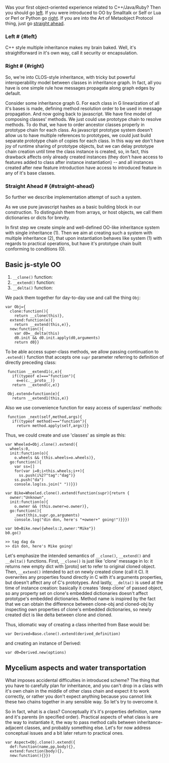 <link rel="stylesheet" href="/css/markdown.css"></link>

Was your first object-oriented experience related to C++/Java/Ruby? Then
you should go [left](#left). If you were introduced to OO by
Smalltalk or Self or Lua or Perl or Python go [right](#right). If you are into the
Art of Metaobject Protocol thing, just go [straight ahead](#straight-ahead).

### Left # {#left}

C++ style multiple inheritance makes my brain baked. Well, it's
straightforward in it's own way, call it security or encapsulation.

### Right # {#right}

So, we're into CLOS-style inheritance, with tricky but powerful
interoperability model between classes in inheritance graph. In fact, all
you have is one simple rule how messages propagate along graph edges
by default.

Consider some inheritance graph G. For each class in G linearization
of all it's bases is made, defining method resolution order to be used
in message propagation. And now going back to javascript. We have fine
model of composing classes' methods. We just could use prototype chain
to resolve methods. To do that, we have to order ancestor classes
properly in prototype chain for each class. As javascript prototype
system doesn't allow us to have multiple references to prototypes, we
could just build separate prototype chain of copies for each class. In
this way we don't have joy of runtime sharing of prototype objects,
but we can delay prototype chain creation until time the class
instance is created, so, in fact, this drawback affects only already
created instances (they don't have access to features added to class
after instance instantiation) -- and all instances created after
new feature introduction have access to introduced feature in any of
it's base classes.

### Straight Ahead # {#straight-ahead}

So further we describe implementation attempt of such a system.

As we use pure javascript hashes as a basic building block in our
construction. To distinguish them from arrays, or host objects, we
call them dictionaries or dicts for brevity.

In first step we create simple and well-defined OO-like inheritance
system with single inheritance (1). Then we aim at creating such a
system with multiple inheritance (2), that upon instantiation behaves
like system (1) with regards to practical operations, but have it's
prototype chain built conforming to conditions (0).

## Basic js-style OO

1. `__clone()` function:
2. `__extend()` function:
3. `__delta()` function:

We pack them together for day-to-day use and call the thing `Obj`:

    var Obj={
      clone:function(){
        return __clone(this)},
      extend:function(e){
        return __extend(this,e)},
      new:function(){
        var d0=__delta(this)
        d0.init && d0.init.apply(d0,arguments)
        return d0}}


To be able access super-class methods, we allow passing continuation
to `.extend()` function that accepts one `supr` parameter referring to
definition of directly preceding class:

     function __extend1(c,e){
       if((typeof e)==="function"){
         e=e(c.__proto__)}
       return __extend(c,e)}

     Obj.extend=function(e){
       return __extend1(this,e)}

Also we use convenience function for easy access of superclass' methods:

     function _next(self,method,args){
       if((typeof method)==="function"){
         return method.apply(self,args)}}


Thus, we could create and use 'classes' as simple as this:

    var Wheeled=Obj.clone().extend({
      wheels:0,
      init:function(o){
        o.wheels && (this.wheels=o.wheels)},
      go:function(){
        var ss=[]
        for(var i=0;i<this.wheels;i++){
          ss.push(i%2?"tag":"dag")}
        ss.push("da")
        console.log(ss.join(" "))}})

    var Bike=Wheeled.clone().extend(function(supr){return {
      owner:"Unknown",
      init:function(o){
        o.owner && (this.owner=o.owner)},
      go:function(){
        _next(this,supr.go,arguments)
        console.log("din don, here's "+owner+" going!")}}})

    var b0=Bike.new({wheels:2,owner:"Mike"})
    b0.go()

    >> tag dag da
    >> din don, here's Mike going!

Let's emphasize the intended semantics of `__clone()`, `__extend()`
and `__delta()` functions. First, `__clone()` is just like 'clone'
message in Io: it returns new empty dict with [proto] set to refer to
original cloned object. Then, `__extend()` intended to act on newly
created clone (call it C). It overwrites any properties found directly
in C with it's arguments properties, but doesn't affect any of C's
prototypes. And lastly, `__delta()` is used at the time of instance
creation: basically it creates 'deep clone' of passed object, so any
property set on clone's embedded dictionaries doesn't affect
prototype's embedded dictionaries. Method name is inspired by the fact
that we can obtain the difference between clone-obj and cloned-obj by
inspecting own properties of clone's embedded dictionaries, so newly
created dict is like delta between clone and cloned. 

Thus, idiomatic way of creating a class
inherited from Base would be:

    var Derived=Base.clone().extend(derived_definition)
    
and creating an instance of Derived:

    var d0=Derived.new(options)

## Mycelium aspects and water transportation

What imposes accidental difficulties in introduced scheme? The thing
that you have to carefully plan for inheritance, and you can't drop in
a class with it's own chain in the middle of other class chain and
expect it to work correctly, or rather you don't
expect anything because you cannot link these two chains together in
any sensible way. So let's try to overcome it.

So in fact, what is a class? Conceptually it's it's properties definition,
name and it's parents (in specified order). Practical aspects of
what class is are the way to instantiate it, the way to pass method
calls between inheritance-adjacent classes, and probably something
else. Let's for now address conceptual issues and a bit later return
to practical ones.

    var Aspect=Obj.clone().extend({
      def:function(name,pp,body){},
      extend:function(body){},
      new:function(){}})



<!--  LocalWords:  linearization javascript runtime Lua CLOS dicts OO js
 -->
<!--  LocalWords:  Mycelium
 -->

